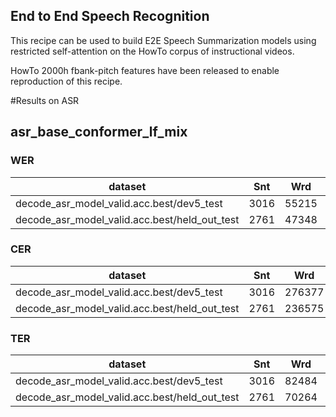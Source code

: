 ## End to End Speech Recognition

This recipe can be used to build E2E Speech Summarization models using restricted self-attention on the HowTo corpus of instructional videos. 

HowTo 2000h fbank-pitch features have been released to enable reproduction of this recipe. 

#Results on ASR


## asr_base_conformer_lf_mix
### WER

|dataset|Snt|Wrd|Corr|Sub|Del|Ins|Err|S.Err|
|---|---|---|---|---|---|---|---|---|
|decode_asr_model_valid.acc.best/dev5_test|3016|55215|93.1|4.8|2.1|1.9|8.8|56.7|
|decode_asr_model_valid.acc.best/held_out_test|2761|47348|92.7|5.0|2.3|2.2|9.5|54.6|

### CER

|dataset|Snt|Wrd|Corr|Sub|Del|Ins|Err|S.Err|
|---|---|---|---|---|---|---|---|---|
|decode_asr_model_valid.acc.best/dev5_test|3016|276377|97.1|1.1|1.9|1.9|4.8|56.7|
|decode_asr_model_valid.acc.best/held_out_test|2761|236575|96.8|1.2|2.0|2.1|5.4|54.6|

### TER

|dataset|Snt|Wrd|Corr|Sub|Del|Ins|Err|S.Err|
|---|---|---|---|---|---|---|---|---|
|decode_asr_model_valid.acc.best/dev5_test|3016|82484|94.1|3.5|2.4|2.2|8.0|56.7|
|decode_asr_model_valid.acc.best/held_out_test|2761|70264|93.9|3.7|2.4|2.7|8.9|54.6|
